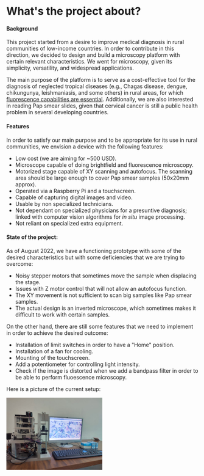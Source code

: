 # What's the project about?

#### Background
This project started from a desire to improve medical diagnosis in rural communities of low-income countries. In order to contribute in this direction, we decided to design and build a microscopy platform with certain relevant characteristics. We went for microscopy, given its simplicity, versatility, and widespread applications. 

The main purpose of the platform is to serve as a cost-effective tool for the diagnosis of neglected tropical diseases (e.g., Chagas disease, dengue, chikungunya, leishmaniasis, and some others) in rural areas, for which [fluorescence capabilities are essential](https://apps.who.int/iris/bitstream/handle/10665/119734/dsa281.pdf?sequence=1&isAllowed=y). Additionally, we are also interested in reading Pap smear slides, given that cervical cancer is still a public health problem in several developing countries.

#### Features
In order to satisfy our main purpose and to be appropriate for its use in rural communities, we envision a device with the following features:
- Low cost (we are aiming for ~500 USD).
- Microscope capable of doing brightfield and fluorescence microscopy.
- Motorized stage capable of XY scanning and autofocus. The scanning area should be large enough to cover Pap smear samples (50x20mm approx).
- Operated via a Raspberry Pi and a touchscreen.
- Capable of capturing digital images and video.
- Usable by non specialized technicians.
- Not dependant on specialized physicians for a presuntive diagnosis; linked with computer vision algorithms for *in situ* image processing.
- Not reliant on specialized extra equipment.

#### State of the project:
As of August 2022, we have a functioning prototype with some of the desired characteristics but with some deficiencies that we are trying to overcome:
- Noisy stepper motors that sometimes move the sample when displacing the stage.
- Issues with Z motor control that will not allow an autofocus function.
- The XY movement is not sufficient to scan big samples like Pap smear samples.
- The actual design is an inverted microscope, which sometimes makes it difficult to work with certain samples.

On the other hand, there are still some features that we need to implement in order to achieve the desired outcome:
- Installation of limit switches in order to have a "Home" position.
- Installation of a fan for cooling.
- Mounting of the touchscreen.
- Add a potentiometer for controlling light intensity.
- Check if the image is distorted when we add a bandpass filter in order to be able to perform fluoescence microscopy.

Here is a picture of the current setup:

<img src="https://github.com/jossoca/OHA_micro/blob/main/Imgs/micro.jpeg" width=50% height=50%>

